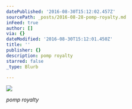 ```yaml
---
datePublished: '2016-08-30T15:12:02.457Z'
sourcePath: _posts/2016-08-28-pomp-royalty.md
inFeed: true
author: []
via: {}
dateModified: '2016-08-30T15:12:01.450Z'
title: ''
publisher: {}
description: pomp royalty
starred: false
_type: Blurb

---
```

![](https://the-grid-user-content.s3-us-west-2.amazonaws.com/403c387f-87d3-477d-bdbb-af7993ef626d.jpg)

_pomp royalty_